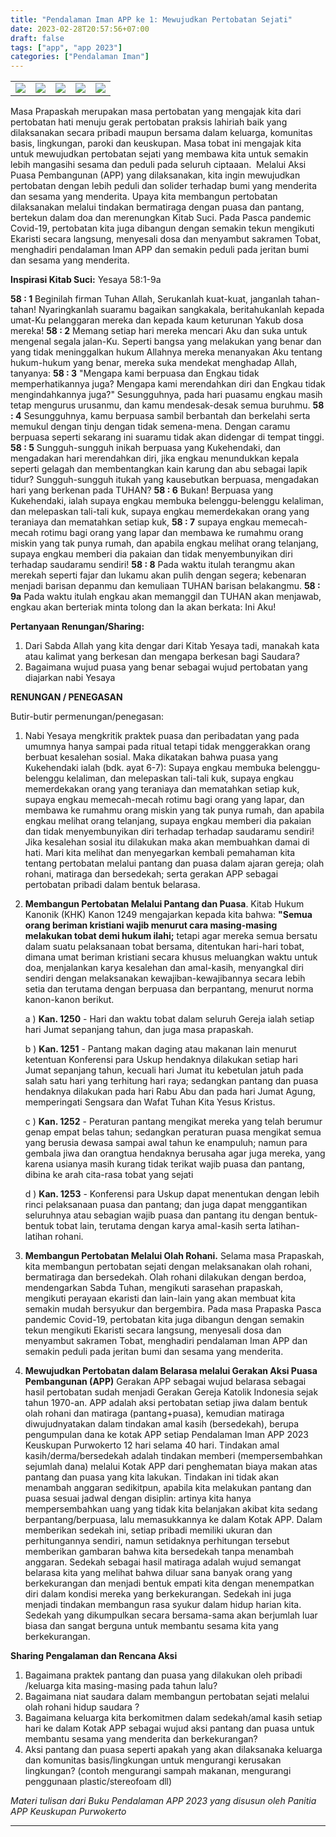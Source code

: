 ```yaml
---
title: "Pendalaman Iman APP ke 1: Mewujudkan Pertobatan Sejati"
date: 2023-02-28T20:57:56+07:00
draft: false
tags: ["app", "app 2023"]
categories: ["Pendalaman Iman"]
---
```

| | | | | | 
|---|---|---|---|---|
| ![](/img/app28feb23.jpg) | ![](/img/app28feb231.jpg)  | ![](/img/app28feb232.jpg)  | ![](/img/app28feb233.jpg) | ![](/img/app28feb234.png) | 

Masa Prapaskah merupakan masa pertobatan yang mengajak kita dari pertobatan hati menuju gerak pertobatan praksis lahiriah baik yang dilaksanakan secara pribadi maupun bersama dalam keluarga, komunitas basis, lingkungan, paroki dan keuskupan. 
Masa tobat ini mengajak kita untuk mewujudkan pertobatan sejati yang membawa kita untuk semakin lebih mangasihi sesama dan peduli pada seluruh ciptaaan.  Melalui Aksi Puasa Pembangunan (APP) yang dilaksanakan, kita ingin mewujudkan pertobatan dengan lebih peduli dan solider terhadap bumi yang menderita dan sesama yang menderita. 
Upaya kita membangun pertobatan dilaksanakan melalui tindakan bermatiraga dengan puasa dan pantang, bertekun dalam doa dan merenungkan Kitab Suci. 
Pada Pasca pandemic Covid-19, pertobatan kita juga dibangun dengan semakin tekun mengikuti Ekaristi secara langsung, menyesali dosa dan menyambut sakramen Tobat, menghadiri pendalaman Iman APP dan semakin peduli pada jeritan bumi dan sesama yang menderita.

**Inspirasi Kitab Suci:** Yesaya 58:1-9a 

**58 : 1** Beginilah firman Tuhan Allah, Serukanlah kuat-kuat, janganlah tahan-tahan! Nyaringkanlah suaramu bagaikan sangkakala, beritahukanlah kepada umat-Ku pelanggaran mereka dan kepada kaum keturunan Yakub dosa mereka! 
**58 : 2** Memang setiap hari mereka mencari Aku dan suka untuk mengenal segala jalan-Ku. Seperti bangsa yang melakukan yang benar dan yang tidak meninggalkan hukum Allahnya mereka menanyakan Aku tentang hukum-hukum yang benar, mereka suka mendekat menghadap Allah, tanyanya: 
**58 : 3** "Mengapa kami berpuasa dan Engkau tidak memperhatikannya juga? Mengapa kami merendahkan diri dan Engkau tidak mengindahkannya juga?" Sesungguhnya, pada hari puasamu engkau masih tetap mengurus urusanmu, dan kamu mendesak-desak semua buruhmu. 
**58 : 4** Sesungguhnya, kamu berpuasa sambil berbantah dan berkelahi serta memukul dengan tinju dengan tidak semena-mena. Dengan caramu berpuasa seperti sekarang ini suaramu tidak akan didengar di tempat tinggi. 
**58 : 5** Sungguh-sungguh inikah berpuasa yang Kukehendaki, dan mengadakan hari merendahkan diri, jika engkau menundukkan kepala seperti gelagah dan membentangkan kain karung dan abu sebagai lapik tidur? Sungguh-sungguh itukah yang kausebutkan berpuasa, mengadakan hari yang berkenan pada TUHAN? 
**58 : 6** Bukan! Berpuasa yang Kukehendaki, ialah supaya engkau membuka belenggu-belenggu kelaliman, dan melepaskan tali-tali kuk, supaya engkau memerdekakan orang yang teraniaya dan mematahkan setiap kuk, 
**58 : 7** supaya engkau memecah-mecah rotimu bagi orang yang lapar dan membawa ke rumahmu orang miskin yang tak punya rumah, dan apabila engkau melihat orang telanjang, supaya engkau memberi dia pakaian dan tidak menyembunyikan diri terhadap saudaramu sendiri! 
**58 : 8** Pada waktu itulah terangmu akan merekah seperti fajar dan lukamu akan pulih dengan segera; kebenaran menjadi barisan depanmu dan kemuliaan TUHAN barisan belakangmu. 
**58 : 9a** Pada waktu itulah engkau akan memanggil dan TUHAN akan menjawab, engkau akan berteriak minta tolong dan Ia akan berkata: Ini Aku! 

**Pertanyaan Renungan/Sharing:** 

1.  Dari Sabda Allah yang kita dengar dari Kitab Yesaya tadi, manakah kata atau kalimat yang berkesan dan mengapa berkesan bagi Saudara?
2.  Bagaimana wujud puasa yang benar sebagai wujud pertobatan yang diajarkan nabi Yesaya

**RENUNGAN / PENEGASAN** 

Butir-butir permenungan/penegasan:

1.  Nabi Yesaya mengkritik praktek puasa dan peribadatan yang pada umumnya hanya sampai pada ritual tetapi tidak menggerakkan orang berbuat kesalehan sosial. Maka dikatakan bahwa puasa yang Kukehendaki ialah (bdk. ayat 6-7): Supaya engkau membuka belenggu-belenggu kelaliman, dan melepaskan tali-tali kuk, supaya engkau memerdekakan orang yang teraniaya dan mematahkan setiap kuk, supaya engkau memecah-mecah rotimu bagi orang yang lapar, dan membawa ke rumahmu orang miskin yang tak punya rumah, dan apabila engkau melihat orang telanjang, supaya engkau memberi dia pakaian dan tidak menyembunyikan diri terhadap terhadap saudaramu sendiri! Jika kesalehan sosial itu dilakukan maka akan membuahkan damai di hati. Mari kita melihat dan menyegarkan kembali pemahaman kita tentang pertobatan melalui pantang dan puasa dalam ajaran gereja; olah rohani, matiraga dan bersedekah; serta gerakan APP sebagai pertobatan pribadi dalam bentuk belarasa.

2.  **Membangun Pertobatan Melalui Pantang dan Puasa**. Kitab Hukum Kanonik (KHK) Kanon 1249 mengajarkan kepada kita bahwa: **"Semua orang beriman kristiani wajib menurut cara masing-masing melakukan tobat demi hukum ilahi;** tetapi agar mereka semua bersatu dalam suatu pelaksanaan tobat bersama, ditentukan hari-hari tobat, dimana umat beriman kristiani secara khusus meluangkan waktu untuk doa, menjalankan karya kesalehan dan amal-kasih, menyangkal diri sendiri dengan melaksanakan kewajiban-kewajibannya secara lebih setia dan terutama dengan berpuasa dan berpantang, menurut norma kanon-kanon berikut.

    a ) **Kan. 1250** - Hari dan waktu tobat dalam seluruh Gereja ialah setiap hari Jumat sepanjang tahun, dan juga masa prapaskah.

    b ) **Kan. 1251** - Pantang makan daging atau makanan lain menurut ketentuan Konferensi para Uskup hendaknya dilakukan setiap hari Jumat sepanjang tahun, kecuali hari Jumat itu kebetulan jatuh pada salah satu hari yang terhitung hari raya; sedangkan pantang dan puasa hendaknya dilakukan pada hari Rabu Abu dan pada hari Jumat Agung, memperingati Sengsara dan Wafat Tuhan Kita Yesus Kristus.

    c ) **Kan. 1252** - Peraturan pantang mengikat mereka yang telah berumur genap empat belas tahun; sedangkan peraturan puasa mengikat semua yang berusia dewasa sampai awal tahun ke enampuluh; namun para gembala jiwa dan orangtua hendaknya berusaha agar juga mereka, yang karena usianya masih kurang tidak terikat wajib puasa dan pantang, dibina ke arah cita-rasa tobat yang sejati

    d ) **Kan. 1253** - Konferensi para Uskup dapat menentukan dengan lebih rinci pelaksanaan puasa dan pantang; dan juga dapat menggantikan seluruhnya atau sebagian wajib puasa dan pantang itu dengan bentuk-bentuk tobat lain, terutama dengan karya amal-kasih serta latihan-latihan rohani.

3.  **Membangun Pertobatan Melalui Olah Rohani.** Selama masa Prapaskah, kita membangun pertobatan sejati dengan melaksanakan olah rohani, bermatiraga dan bersedekah. Olah rohani dilakukan dengan berdoa, mendengarkan Sabda Tuhan, mengikuti sarasehan prapaskah, mengikuti perayaan ekaristi dan lain-lain yang akan membuat kita semakin mudah bersyukur dan bergembira. Pada masa Prapaska Pasca pandemic Covid-19, pertobatan kita juga dibangun dengan semakin tekun mengikuti Ekaristi secara langsung, menyesali dosa dan menyambut sakramen Tobat, menghadiri pendalaman Iman APP dan semakin peduli pada jeritan bumi dan sesama yang menderita.

4.  **Mewujudkan Pertobatan dalam Belarasa melalui Gerakan Aksi Puasa Pembangunan (APP)** Gerakan APP sebagai wujud belarasa sebagai hasil pertobatan sudah menjadi Gerakan Gereja Katolik Indonesia sejak tahun 1970-an. APP adalah aksi pertobatan setiap jiwa dalam bentuk olah rohani dan matiraga (pantang+puasa), kemudian matiraga diwujudnyatakan dalam tindakan amal kasih (bersedekah), berupa pengumpulan dana ke kotak APP setiap Pendalaman Iman APP 2023 Keuskupan Purwokerto 12 hari selama 40 hari. Tindakan amal kasih/derma/bersedekah adalah tindakan memberi (mempersembahkan sejumlah dana) melalui Kotak APP dari penghematan biaya makan atas pantang dan puasa yang kita lakukan. Tindakan ini tidak akan menambah anggaran sedikitpun, apabila kita melakukan pantang dan puasa sesuai jadwal dengan disiplin: artinya kita hanya mempersembahkan uang yang tidak kita belanjakan akibat kita sedang berpantang/berpuasa, lalu memasukkannya ke dalam Kotak APP. Dalam memberikan sedekah ini, setiap pribadi memiliki ukuran dan perhitungannya sendiri, namun setidaknya perhitungan tersebut memberikan gambaran bahwa kita bersedekah tanpa menambah anggaran. Sedekah sebagai hasil matiraga adalah wujud semangat belarasa kita yang melihat bahwa diluar sana banyak orang yang berkekurangan dan menjadi bentuk empati kita dengan menempatkan diri dalam kondisi mereka yang berkekurangan. Sedekah ini juga menjadi tindakan membangun rasa syukur dalam hidup harian kita. Sedekah yang dikumpulkan secara bersama-sama akan berjumlah luar biasa dan sangat berguna untuk membantu sesama kita yang berkekurangan. 

**Sharing Pengalaman dan Rencana Aksi**

1.  Bagaimana praktek pantang dan puasa yang dilakukan oleh pribadi /keluarga kita masing-masing pada tahun lalu?
2.  Bagaimana niat saudara dalam membangun pertobatan sejati melalui olah rohani hidup saudara ?
3.  Bagaimana keluarga kita berkomitmen dalam sedekah/amal kasih setiap hari ke dalam Kotak APP sebagai wujud aksi pantang dan puasa untuk membantu sesama yang menderita dan berkekurangan?
4.  Aksi pantang dan puasa seperti apakah yang akan dilaksanaka keluarga dan komunitas basis/lingkungan untuk mengurangi kerusakan lingkungan? (contoh mengurangi sampah makanan, mengurangi penggunaan plastic/stereofoam dll)

*Materi tulisan dari Buku Pendalaman APP 2023 yang disusun oleh Panitia APP Keuskupan Purwokerto*

-----------------------------------------------------------------------